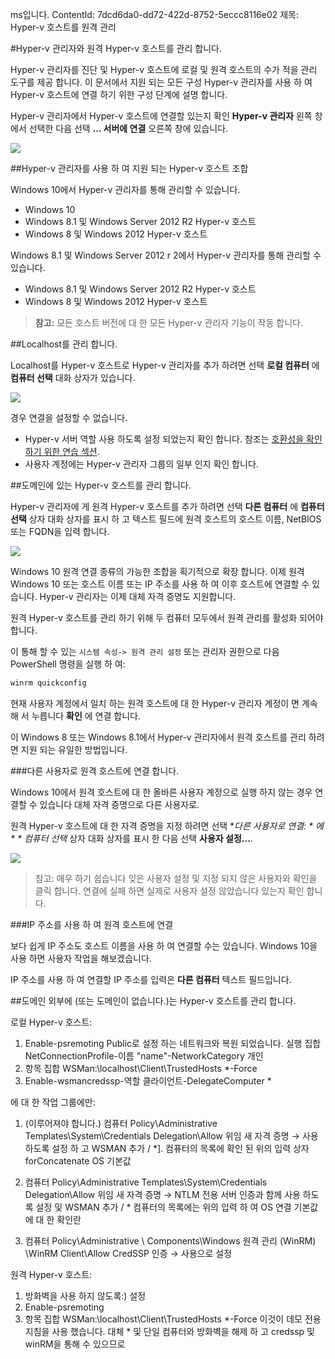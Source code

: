 ms입니다. ContentId: 7dcd6da0-dd72-422d-8752-5eccc8116e02
제목: Hyper-v 호스트를 원격 관리

#Hyper-v 관리자와 원격 Hyper-v 호스트를 관리 합니다.

Hyper-v 관리자를 진단 및 Hyper-v 호스트에 로컬 및 원격 호스트의 수가 적을 관리 도구를 제공 합니다.
이 문서에서 지원 되는 모든 구성 Hyper-v 관리자를 사용 하 여 Hyper-v 호스트에 연결 하기 위한 구성 단계에 설명 합니다.

Hyper-v 관리자에서 Hyper-v 호스트에 연결할 있는지 확인 **Hyper-v 관리자** 왼쪽 창에서 선택한 다음 선택 **... 서버에 연결** 오른쪽 창에 있습니다.

![](media/HyperVManager-ConnectToHost.png)

##Hyper-v 관리자를 사용 하 여 지원 되는 Hyper-v 호스트 조합

Windows 10에서 Hyper-v 관리자를 통해 관리할 수 있습니다.
* Windows 10
* Windows 8.1 및 Windows Server 2012 R2 Hyper-v 호스트
* Windows 8 및 Windows 2012 Hyper-v 호스트

Windows 8.1 및 Windows Server 2012 r 2에서 Hyper-v 관리자를 통해 관리할 수 있습니다.
* Windows 8.1 및 Windows Server 2012 R2 Hyper-v 호스트
* Windows 8 및 Windows 2012 Hyper-v 호스트

> **참고:** 모든 호스트 버전에 대 한 모든 Hyper-v 관리자 기능이 작동 합니다.

##Localhost를 관리 합니다.

Localhost를 Hyper-v 호스트로 Hyper-v 관리자를 추가 하려면 선택 **로컬 컴퓨터** 에 **컴퓨터 선택** 대화 상자가 있습니다.

![](media/HyperVManager-ConnectToLocalHost.png)

경우 연결을 설정할 수 없습니다.
*  Hyper-v 서버 역할 사용 하도록 설정 되었는지 확인 합니다.
   참조는 [호환성을 확인 하기 위한 연습 섹션](../quick_start/walkthrough_compatibility.md).
*  사용자 계정에는 Hyper-v 관리자 그룹의 일부 인지 확인 합니다.


##도메인에 있는 Hyper-v 호스트를 관리 합니다.

Hyper-v 관리자에 게 원격 Hyper-v 호스트를 추가 하려면 선택 **다른 컴퓨터** 에 **컴퓨터 선택** 상자 대화 상자를 표시 하 고 텍스트 필드에 원격 호스트의 호스트 이름, NetBIOS 또는 FQDN을 입력 합니다.

![](media/HyperVManager-ConnectToRemoteHost.png)

Windows 10 원격 연결 종류의 가능한 조합을 획기적으로 확장 합니다.
이제 원격 Windows 10 또는 호스트 이름 또는 IP 주소를 사용 하 여 이후 호스트에 연결할 수 있습니다.
Hyper-v 관리자는 이제 대체 자격 증명도 지원합니다.

원격 Hyper-v 호스트를 관리 하기 위해 두 컴퓨터 모두에서 원격 관리를 활성화 되어야 합니다.

이 통해 할 수 있는 `시스템 속성-> 원격 관리 설정` 또는 관리자 권한으로 다음 PowerShell 명령을 실행 하 여:

``` PowerShell
winrm quickconfig
```

현재 사용자 계정에서 일치 하는 원격 호스트에 대 한 Hyper-v 관리자 계정이 면 계속 해 서 누릅니다 **확인** 에 연결 합니다.

이 Windows 8 또는 Windows 8.1에서 Hyper-v 관리자에서 원격 호스트를 관리 하려면 지원 되는 유일한 방법입니다.


###다른 사용자로 원격 호스트에 연결 합니다.

Windows 10에서 원격 호스트에 대 한 올바른 사용자 계정으로 실행 하지 않는 경우 연결할 수 있습니다 대체 자격 증명으로 다른 사용자로.

원격 Hyper-v 호스트에 대 한 자격 증명을 지정 하려면 선택 **다른 사용자로 연결: * *에 * * 컴퓨터 선택** 상자 대화 상자를 표시 한 다음 선택 **사용자 설정...**.

![](media/HyperVManager-ConnectToRemoteHostAltCreds.png)

> 참고: 매우 하기 쉽습니다 잊은 사용자 설정 및 지정 되지 않은 사용자와 확인을 클릭 합니다.
> 연결에 실패 하면 실제로 사용자 설정 않았습니다 있는지 확인 합니다.

###IP 주소를 사용 하 여 원격 호스트에 연결

보다 쉽게 IP 주소도 호스트 이름을 사용 하 여 연결할 수는 있습니다.
Windows 10을 사용 하면 사용자 작업을 해보겠습니다.

IP 주소를 사용 하 여 연결할 IP 주소를 입력은 **다른 컴퓨터** 텍스트 필드입니다.


##도메인 외부에 (또는 도메인이 없습니다.)는 Hyper-v 호스트를 관리 합니다.

로컬 Hyper-v 호스트:
1.  Enable-psremoting
Public로 설정 하는 네트워크와 복원 되었습니다.
   실행
집합 NetConnectionProfile-이름 "name"-NetworkCategory 개인
2. 항목 집합 WSMan:\localhost\Client\TrustedHosts *-Force
3. Enable-wsmancredssp-역할 클라이언트-DelegateComputer *

에 대 한 작업 그룹에만:
1. (이루어져야 합니다.) 컴퓨터 Policy\Administrative Templates\System\Credentials Delegation\Allow 위임 새 자격 증명 → 사용 하도록 설정 하 고 WSMAN 추가 / *].
   컴퓨터의 목록에 확인 된 위의 입력 상자 forConcatenate OS 기본값
   
2. 컴퓨터 Policy\Administrative Templates\System\Credentials Delegation\Allow 위임 새 자격 증명 → NTLM 전용 서버 인증과 함께 사용 하도록 설정 및 WSMAN 추가 / * 컴퓨터의 목록에는 위의 입력 하 여 OS 연결 기본값에 대 한 확인란
3. 컴퓨터 Policy\Administrative \ Components\Windows 원격 관리 (WinRM) \WinRM Client\Allow CredSSP 인증 → 사용으로 설정

원격 Hyper-v 호스트:
1. 방화벽을 사용 하지 않도록:) 설정
2. Enable-psremoting
3. 항목 집합 WSMan:\localhost\Client\TrustedHosts *-Force
이것이 데모 전용 지침을 사용 했습니다.
   대체 * 및 단일 컴퓨터와 방화벽을 해제 하 고 credssp 및 winRM을 통해 수 있으므로






